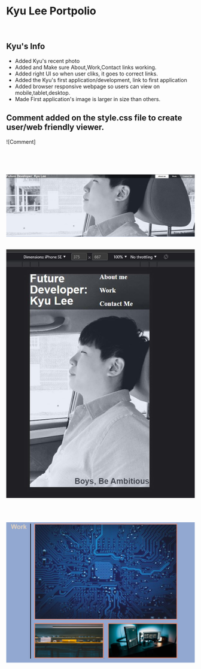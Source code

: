 # Kyu Lee Portpolio
<br>

## Kyu's Info
* Added Kyu's recent photo
* Added and Make sure About,Work,Contact links working.
* Added right UI so when user cliks, it goes to correct links.
* Added the Kyu's first application/development, link to first application
* Added browser responsive webpage so users can view on mobile,tablet,desktop.
* Made First application's image is larger in size than others.

## Comment added on the style.css file to create user/web friendly viewer.

![Comment]


<br>


<br>
<br>


![Main](https://github.com/kProtect/Welcome-to-Lee/blob/main/img/Main.JPG?raw=true)
<br>
<br>


![Responsive](https://github.com/kProtect/Welcome-to-Lee/blob/main/img/Responsive.JPG?raw=true)


<br>
<br>

![First Application Img](https://github.com/kProtect/Welcome-to-Lee/blob/main/img/First%20application%20img.JPG?raw=true)


<br>
<br>



